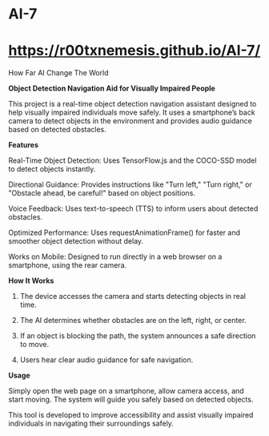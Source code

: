 # AI-7

# https://r00txnemesis.github.io/AI-7/
How Far AI Change The World 


**Object Detection Navigation Aid for Visually Impaired People**

This project is a real-time object detection navigation assistant designed to help visually impaired individuals move safely. It uses a smartphone’s back camera to detect objects in the environment and provides audio guidance based on detected obstacles.

**Features**

Real-Time Object Detection: Uses TensorFlow.js and the COCO-SSD model to detect objects instantly.

Directional Guidance: Provides instructions like "Turn left," "Turn right," or "Obstacle ahead, be careful!" based on object positions.

Voice Feedback: Uses text-to-speech (TTS) to inform users about detected obstacles.

Optimized Performance: Uses requestAnimationFrame() for faster and smoother object detection without delay.

Works on Mobile: Designed to run directly in a web browser on a smartphone, using the rear camera.


**How It Works**

1. The device accesses the camera and starts detecting objects in real time.


2. The AI determines whether obstacles are on the left, right, or center.


3. If an object is blocking the path, the system announces a safe direction to move.


4. Users hear clear audio guidance for safe navigation.



**Usage**

Simply open the web page on a smartphone, allow camera access, and start moving. The system will guide you safely based on detected objects.

This tool is developed to improve accessibility and assist visually impaired individuals in navigating their surroundings safely.




